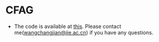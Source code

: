 # CFAG
* The code is available at [this](https://1drv.ms/f/s!Aqyrw-bBgPfZcKYoQdpcA5JIXWY). Please contact me(wangchangjian@iie.ac.cn) if you have any questions.
